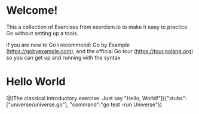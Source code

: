 # Welcome!

This a collection of Exercises from exercism.io to make it easy to practice Go without setting up a tools.

if you are new to Go i recommend: Go by Example (https://gobyexample.com), and the official Go tour (https://tour.golang.org) so you can get up and running with the syntax


# Hello World
@[The classical introductory exercise. Just say "Hello, World!"]({"stubs":["universe/universe.go"], "command":"go test -run Universe"})

